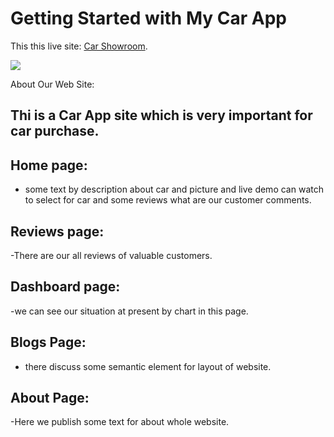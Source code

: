 # Getting Started with My Car App

This this live site: [Car Showroom](https://car-app-yousuf.netlify.app).

[<img src='https://user-images.githubusercontent.com/71017764/171781472-235efc5c-9e1f-41a3-9d69-4ab0b7c85009.png'>](https://car-app-yousuf.netlify.app)



About Our Web Site:

## Thi is a Car App site which is very important for car purchase.

## Home page:

- some text by description about car and picture and live demo can watch to select for car and some reviews what are our customer comments.

## Reviews page:

-There are our all reviews of valuable customers.

## Dashboard page:

-we can see our situation at present by chart in this page.

## Blogs Page:

- there discuss some semantic element for layout of website.

## About Page:

-Here we publish some text for about whole website.
